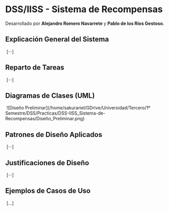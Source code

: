# DSS/IISS - Sistema de Recompensas

Desarrollado por **Alejandro Romero Navarrete** y **Pablo de los Ríos Gestoso**.



## Explicación General del Sistema

​	[···]



## Reparto de Tareas

​	[···]



## Diagramas de Clases (UML)

​	![Diseño Preliminar](/home/sakurariel/GDrive/Universidad/Tercero/1º Semestre/DSS/Practicas/DSS-IISS_Sistema-de-Recompensas/Diseño_Preliminar.png)



## Patrones de Diseño Aplicados

​	[···]



## Justificaciones de Diseño

​	[···]



## Ejemplos de Casos de Uso

​	[...]

